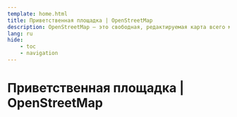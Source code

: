 ```yaml
---
template: home.html
title: Приветственная площадка | OpenStreetMap
description: OpenStreetMap — это свободная, редактируемая карта всего мира, создаваемая такими людьми, как вы
lang: ru
hide:
    - toc
    - navigation
---
```


# Приветственная площадка | OpenStreetMap

<!-- (1) { .annotate }

1.  Приветственная площадка для сообщества [:simple-openstreetmap: OpenStreetMap](https://www.openstreetmap.org){:target="_blank"} и [Фонда](https://osmfoundation.org){:target="_blank"}. OpenStreetMap — это свободная и редактируемая карта мира, создаваемая и поддерживаемая огромным международным сообществом. Любой желающий может создать учётную запись и начать редактировать [OpenStreetMap](https://www.openstreetmap.org){:target="_blank"} в течение нескольких минут.
    
    Эти руководства лицензированы в соответствии с [Creative Commons Attribution-ShareAlike 2.0 Generic License :fontawesome-brands-creative-commons-by:](http://creativecommons.org/licenses/by-sa/2.0/){:target="_blank"}. Если вы хотите внести свой вклад или оставить отзыв о них, пожалуйста, создайте вопрос в этом [репозитории](https://github.com/osmfoundation/welcome-mat/issues){:target="_blank"}.
 -->
<!-- Скриншоты взяты с https://youtu.be/Phwrgb16oEM -->
